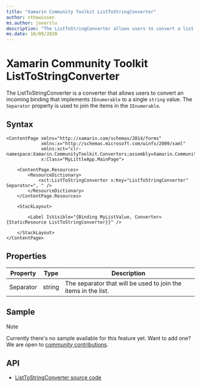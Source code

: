 ```yaml
---
title: "Xamarin Community Toolkit ListToStringConverter"
author: sthewissen
ms.author: joverslu
description: "The ListToStringConverter allows users to convert a list of values to a single string value."
ms.date: 10/09/2020
---
```


# Xamarin Community Toolkit ListToStringConverter

The ListToStringConverter is a converter that allows users to convert an incoming binding that implements `IEnumerable` to a single `string` value. The `Separator` property is used to join the items in the `IEnumerable`.

## Syntax

```xaml
<ContentPage xmlns="http://xamarin.com/schemas/2014/forms"
             xmlns:x="http://schemas.microsoft.com/winfx/2009/xaml"
             xmlns:xct="clr-namespace:Xamarin.CommunityToolkit.Converters;assembly=Xamarin.CommunityToolkit"
             x:Class="MyLittleApp.MainPage">

    <ContentPage.Resources>
        <ResourceDictionary>
            <xct:ListToStringConverter x:Key="ListToStringConverter" Separator=", " />
        </ResourceDictionary>
    </ContentPage.Resources>

    <StackLayout>

        <Label IsVisible="{Binding MyListValue, Converter={StaticResource ListToStringConverter}}" />

    </StackLayout>
</ContentPage>
```

## Properties

|Property  |Type  |Description  |
|---------|---------|---------|
| Separator | string | The separator that will be used to join the items in the list. |

## Sample

> [!NOTE]
> Currently there's no sample available for this feature yet. Want to add one? We are open to [community contributions](https://github.com/xamarin/XamarinCommunityToolkit).

<!-- [ListToStringConverter sample page Source](https://github.com/xamarin/XamarinCommunityToolkit)

You can see this in action in the [Xamarin Community Toolkit Sample App](https://github.com/xamarin/XamarinCommunityToolkit). -->

## API

* [ListToStringConverter source code](https://github.com/xamarin/XamarinCommunityToolkit/blob/main/src/CommunityToolkit/Xamarin.CommunityToolkit/Converters/ListToStringConverter.shared.cs)
